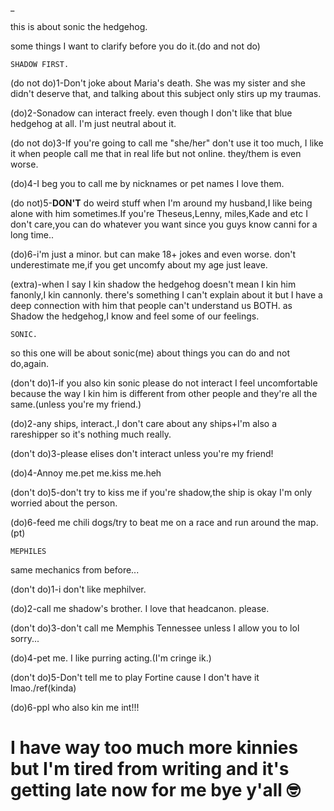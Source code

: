 _

this is about sonic the hedgehog.

some things I want to clarify before you do it.(do and not do)

`SHADOW FIRST.`

(do not do)1-Don't joke about Maria's death. She was my sister and she didn't deserve that, and talking about this subject only stirs up my traumas.

(do)2-Sonadow can interact freely. even though I don't like that blue hedgehog at all. I'm just neutral about it.

(do not do)3-If you're going to call me "she/her" don't use it too much, I like it when people call me that in real life but not online. they/them is even worse.


(do)4-I beg you to call me by nicknames or pet names I love them.

(do not)5-**DON'T** do weird stuff when I'm around my husband,I like being alone with him sometimes.If you're Theseus,Lenny, miles,Kade and etc I don't care,you can do whatever you want since you guys know canni for a long time..

(do)6-i'm just a minor. but can make 18+ jokes and even worse. don't underestimate me,if you get uncomfy about my age just leave.

(extra)-when I say I kin shadow the hedgehog doesn't mean I kin him fanonly,I kin cannonly. there's something I can't explain about it but I have a deep connection with him that people can't understand us BOTH. as Shadow the hedgehog,I know and feel some of our feelings.

`SONIC.`

so this one will be about sonic(me) about things you can do and not do,again.

(don't do)1-if you also kin sonic please do not interact I feel uncomfortable because the way I kin him is different from other people and they're all the same.(unless you're my friend.)

(do)2-any ships, interact.,I don't care about any ships+I'm also a rareshipper so it's nothing much really.

(don't do)3-please elises don't interact unless you're my friend!

(do)4-Annoy me.pet me.kiss me.heh

(don't do)5-don't try to kiss me if you're shadow,the ship is okay I'm only worried about the person.

(do)6-feed me chili dogs/try to beat me on a race and run around the map.(pt)

`MEPHILES`

same mechanics from before...

(don't do)1-i don't like mephilver.

(do)2-call me shadow's brother. I love that headcanon. please.

(don't do)3-don't call me Memphis Tennessee unless I allow you to lol sorry...

(do)4-pet me. I like purring acting.(I'm cringe ik.)

(don't do)5-Don't tell me to play Fortine cause I don't have it lmao./ref(kinda)

(do)6-ppl who also kin me int!!!

# I have way too much more kinnies but I'm tired from writing and it's getting late now for me bye y'all 🤓 #
